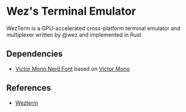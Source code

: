 # Wez's Terminal Emulator

WezTerm is a GPU-accelerated cross-platform terminal emulator and multiplexer
written by @wez and implemented in Rust

## Dependencies

- [Victor Mono Nerd Font](https://github.com/ryanoasis/nerd-fonts) based on
  [Victor Mono](https://github.com/rubjo/victor-mono)

## References

- [Wezterm](https://wezfurlong.org/wezterm/index.html)
